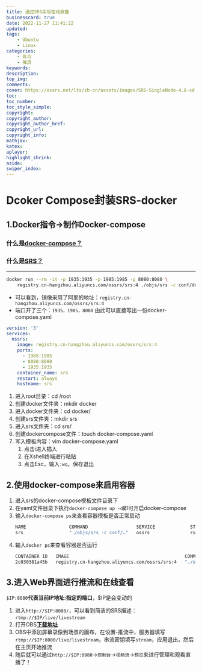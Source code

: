 ```yaml
---
title: 通过SRS实现在线直播
businesscard: true
date: 2022-11-27 11:41:22
updated:
tags: 
    - Ubuntu
    - Linux
categories: 
    - 练习
    - 推流
keywords:
description:
top_img:
comments:
cover: https://ossrs.net/lts/zh-cn/assets/images/SRS-SingleNode-4.0-sd-658929b39b78f504e82487d55e1bd282.png
toc:
toc_number:
toc_style_simple:
copyright:
copyright_author:
copyright_author_href:
copyright_url:
copyright_info:
mathjax:
katex:
aplayer:
highlight_shrink:
aside:
swiper_index: 
---
```

# Dcoker Compose封装SRS-docker
## 1.Docker指令→制作Docker-compose
### 什么是[docker-compose？](https://www.runoob.com/docker/docker-compose.html)
### 什么是[SRS？](https://ossrs.net/lts/zh-cn/assets/images/SRS-SingleNode-4.0-sd-658929b39b78f504e82487d55e1bd282.png)
---
```bash
docker run --rm -it -p 1935:1935 -p 1985:1985 -p 8080:8080 \
    registry.cn-hangzhou.aliyuncs.com/ossrs/srs:4 ./objs/srs -c conf/docker.conf
```
- 可以看到，镜像采用了阿里的地址：`registry.cn-hangzhou.aliyuncs.com/ossrs/srs:4`
- 端口开了三个：`1935，1985，8080`
由此可以直接写出一份docker-compose.yaml
```yaml
version: '3'
services:
  ossrs:
    image: registry.cn-hangzhou.aliyuncs.com/ossrs/srs:4
    ports:
      - 1985:1985
      - 8080:8080
      - 1935:1935
    container_name: srs
    restart: always
    hostname: srs
```
1. 进入root目录：cd /root
2. 创建docker文件夹：mkdir docker
3. 进入docker文件夹：cd docker/
4. 创建srs文件夹：mkdir srs
5. 进入srs文件夹：cd srs/
6. 创建dockercompose文件：touch docker-compose.yaml
7. 写入模板内容：vim docker-compose.yaml
    1. 点击i进入插入
    2. 在Xshell终端进行粘贴
    3. 点击Esc，输入`:wq`，保存退出
## 2.使用docker-compose来启用容器
1. 进入srs的docker-compose模板文件目录下
2. 在yaml文件目录下执行`docker-compose up -d`即可开启docker-compose
3. 输入`docker-compose ps`来查看容器模板是否正常启动
    ```bash
    NAME                COMMAND                  SERVICE             STATUS              PORTS
    srs                 "./objs/srs -c conf/…"   ossrs               running             0.0.0.0:1935->1935/tcp, :::1935->1935/tcp, 0.0.0.0:1985->1985/tcp, :::1985->1985/tcp, 8000/udp, 0.0.0.0:8080->8080/tcp, :::8080->8080/tcp, 10080/udp
    ```
4. 输入`docker ps`来查看容器是否运行
    ```bash
    CONTAINER ID   IMAGE                                           COMMAND                  CREATED      STATUS        PORTS                                                                                                                                                  NAMES                                                                                                   "docker-entrypoint.s…"   2 days ago   Up 26 hours   3306/tcp                                                                                                                                               nextcloud-db-1
    2c030381a45b   registry.cn-hangzhou.aliyuncs.com/ossrs/srs:4   "./objs/srs -c conf/…"   2 days ago   Up 26 hours   0.0.0.0:1935->1935/tcp, :::1935->1935/tcp, 0.0.0.0:1985->1985/tcp, :::1985->1985/tcp, 8000/udp, 0.0.0.0:8080->8080/tcp, :::8080->8080/tcp, 10080/udp   srs
    ```
## 3.进入Web界面进行推流和在线查看
`$IP:8080`**代表当前IP地址:指定的端口**，$IP是会变动的
1. 进入`http://$IP:8080/`，可以看到简洁的SRS描述：`rtmp://$IP/live/livestream`
2. 打开OBS[**下载地址**](https://obsproject.com/)
3. OBS中添加屏幕录像到场景的画布，在设置-推流中，服务器填写`rtmp://$IP:8080/live/livestream`，串流密钥填写`stream`，应用退出，然后在主页开始推流
4. 随后就可以通过`http://$IP:8080`→`控制台`→`视频流`→`预览`来进行管理和观看直播了！